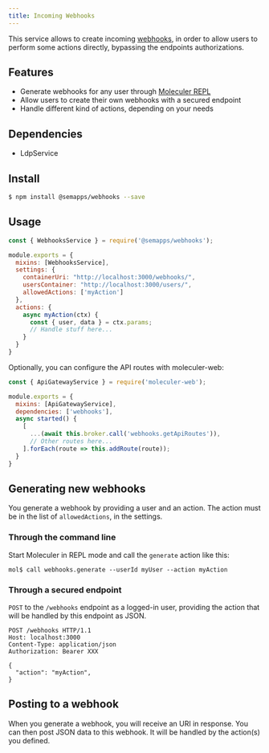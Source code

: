 ```yaml
---
title: Incoming Webhooks
---
```


This service allows to create incoming [webhooks](https://en.wikipedia.org/wiki/Webhook), in order to allow users to perform some actions directly, bypassing the endpoints authorizations.

## Features

- Generate webhooks for any user through [Moleculer REPL](https://moleculer.services/docs/0.14/moleculer-repl.html)
- Allow users to create their own webhooks with a secured endpoint
- Handle different kind of actions, depending on your needs

## Dependencies

- LdpService

## Install

```bash
$ npm install @semapps/webhooks --save
```

## Usage

```js
const { WebhooksService } = require('@semapps/webhooks');

module.exports = {
  mixins: [WebhooksService],
  settings: {
    containerUri: "http://localhost:3000/webhooks/",
    usersContainer: "http://localhost:3000/users/",
    allowedActions: ['myAction']
  },
  actions: {
    async myAction(ctx) {
      const { user, data } = ctx.params;
      // Handle stuff here...
    }
  }
}
```

Optionally, you can configure the API routes with moleculer-web:

```js
const { ApiGatewayService } = require('moleculer-web');

module.exports = {
  mixins: [ApiGatewayService],
  dependencies: ['webhooks'],
  async started() {
    [
      ...(await this.broker.call('webhooks.getApiRoutes')),
      // Other routes here...
    ].forEach(route => this.addRoute(route));
  }
}
```

## Generating new webhooks

You generate a webhook by providing a user and an action. The action must be in the list of `allowedActions`, in the settings.

### Through the command line

Start Moleculer in REPL mode and call the `generate` action like this:

```
mol$ call webhooks.generate --userId myUser --action myAction
```

### Through a secured endpoint

`POST` to the `/webhooks` endpoint as a logged-in user, providing the action that will be handled by this endpoint as JSON.

```
POST /webhooks HTTP/1.1
Host: localhost:3000
Content-Type: application/json
Authorization: Bearer XXX

{
  "action": "myAction",
}
```

## Posting to a webhook

When you generate a webhook, you will receive an URI in response. You can then post JSON data to this webhook. It will be handled by the action(s) you defined.